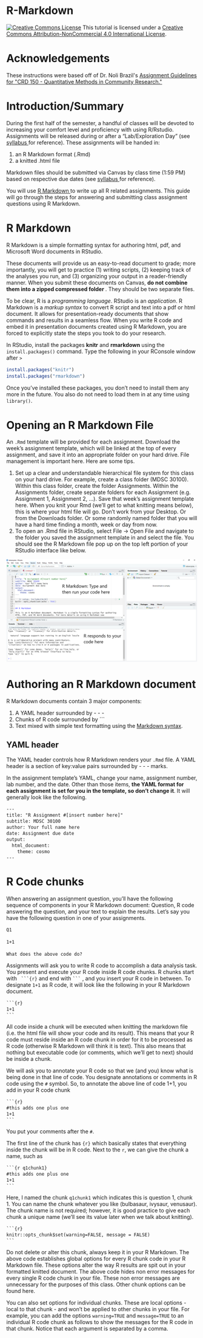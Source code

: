 # R-Markdown

<a href="http://creativecommons.org/licenses/by-nc/4.0/" rel="license"><img style="border-width: 0;" src="https://i.creativecommons.org/l/by-nc/4.0/88x31.png" alt="Creative Commons License" /></a>
This tutorial is licensed under a <a href="http://creativecommons.org/licenses/by-nc/4.0/" rel="license">Creative Commons Attribution-NonCommercial 4.0 International License</a>.

# Acknowledgements
These instructions were based off of Dr. Noli Brazil's <a href="https://crd150.github.io/hw_guidelines.html#R_Markdown"> Assignment Guidelines for "CRD 150 - Quantitative Methods in Community Research." </a>

# Introduction/Summary

During the first half of the semester, a handful of classes will be devoted to increasing your comfort level and proficiency with using R/Rstudio. Assignments will be released during or after a “Lab/Exploration Day” (see <a href="https://docs.google.com/document/d/1KawpnImzubKawB5cPN-WXyKWmwjfK24sLVd_mTmG4mw/edit?usp=sharing"> syllabus </a> for reference). These assignments will be handed in:

1. an R Markdown format (.Rmd)
2. a knitted .html file

Markdown files should be submitted via Canvas by class time (1:59 PM) based on respective due dates (see <a href="https://docs.google.com/document/d/1KawpnImzubKawB5cPN-WXyKWmwjfK24sLVd_mTmG4mw/edit?usp=sharing"> syllabus </a> for reference).

You will use <a href="https://rmarkdown.rstudio.com/"> R Markdown </a> to write up all R related assignments. This guide will go through the steps for answering and submitting class assignment questions using R Markdown.

# R Markdown

R Markdown is a simple formatting syntax for authoring html, pdf, and Microsoft Word documents in RStudio. 

These documents will provide us an easy-to-read document to grade; more importantly, you will get to practice (1) writing scripts, (2) keeping track of the analyses you run, and (3) organizing your output in a reader-friendly manner. When you submit these documents on Canvas, <strong> do not combine them into a zipped compressed folder </strong>. They should be two separate files.

To be clear, R is a <i>programming language</i>. RStudio is an <i>application</i>. R Markdown is a <i>markup syntax</i> to convert R script and text into a pdf or html document. It allows for presentation-ready documents that show commands and results in a seamless flow. When you write R code and embed it in presentation documents created using R Markdown, you are forced to explicitly state the steps you took to do your research.

In RStudio, install the packages <strong>knitr</strong> and <strong>rmarkdown</strong> using the ```install.packages()``` command. Type the following in your RConsole window after ```>```

```R
install.packages("knitr")
install.packages("rmarkdown")
```

Once you’ve installed these packages, you don’t need to install them any more in the future. You also do not need to load them in at any time using ```library()```.

# Opening an R Markdown File

An ```.Rmd``` template will be provided for each assignment. Download the week’s assignment template, which will be linked at the top of every assignment, and save it into an appropriate folder on your hard drive. File management is important here. Here are some tips.

1. Set up a clear and understandable hierarchical file system for this class on your hard drive. For example, create a class folder (MDSC 30100). Within this class folder, create the folder Assignments. Within the Assignments folder, create separate folders for each Assignment (e.g. Assignment 1, Assignment 2, …). Save that week’s assignment template here. When you knit your Rmd (we’ll get to what knitting means below), this is where your html file will go. Don’t work from your Desktop. Or from the Downloads folder. Or some randomly named folder that you will have a hard time finding a month, week or day from now.
2. To open an .Rmd file in RStudio, select File -> Open File and navigate to the folder you saved the assignment template in and select the file. You should see the R Markdown file pop up on the top left portion of your RStudio interface like below.

<img src = "fig/R-Markdown-fig1.png">

# Authoring an R Markdown document

R Markdown documents contain 3 major components:

1. A YAML header surrounded by - - -
2. Chunks of R code surrounded by ```
3. Text mixed with simple text formatting using the <a href="https://www.markdownguide.org/cheat-sheet/"> Markdown syntax</a>.

## YAML header
The YAML header controls how R Markdown renders your ```.Rmd``` file. A YAML header is a section of key:value pairs surrounded by - - - marks.

In the assignment template’s YAML, change your name, assignment number, lab number, and the date. Other than those items, <strong>the YAML format for each assignment is set for you in the template, so don’t change it</strong>. It will generally look like the following.

```{r}
---
title: "R Assignment #[insert number here]"
subtitle: MDSC 30100
author: Your full name here
date: Assignment due date
output: 
  html_document:
    theme: cosmo
---
```

# R Code chunks
When answering an assignment question, you’ll have the following sequence of components in your R Markdown document: Question, R code answering the question, and your text to explain the results. Let’s say you have the following question in one of your assignments.

```{r}
Q1

1+1

What does the above code do?
```

Assignments will ask you to write R code to accomplish a data analysis task. You present and execute your R code inside R code chunks. R chunks start with ````  ```{r} ````  and end with ```` ``` ```` , and you insert your R code in between. To designate ```1+1``` as R code, it will look like the following in your R Markdown document.

````{r}
```{r}
1+1
```
```` 

All code inside a chunk will be executed when knitting the markdown file (i.e. the html file will show your code and its result). This means that your R code must reside inside an R code chunk in order for it to be processed as R code (otherwise R Markdown will think it is text). This also means that nothing but executable code (or comments, which we’ll get to next) should be inside a chunk.

We will ask you to annotate your R code so that we (and you) know what is being done in that line of code. You designate annotations or comments in R code using the ```#``` symbol. So, to annotate the above line of code 1+1, you add in your R code chunk

````{r}
```{r}
#this adds one plus one
1+1
```
```` 

You put your comments after the ```#```.

The first line of the chunk has ```{r}``` which basically states that everything inside the chunk will be in R code. Next to the ```r```, we can give the chunk a name, such as

````{r}
```{r q1chunk1}
#this adds one plus one
1+1
```
```` 

Here, I named the chunk ```q1chunk1``` which indicates this is question 1, chunk 1. You can name the chunk whatever you like (bulbasaur, ivysaur, venusaur). The chunk name is not required; however, it is good practice to give each chunk a unique name (we’ll see its value later when we talk about knitting).

````{r}
```{r}
knitr::opts_chunk$set(warning=FALSE, message = FALSE)
```
```` 

Do not delete or alter this chunk, always keep it in your R Markdown. The above code establishes global options for every R chunk code in your R Markdown file. These options alter the way R results are spit out in your formatted knitted document. The above code hides non error messages for every single R code chunk in your file. These non error messages are unnecessary for the purposes of this class. Other chunk options can be found here.

You can also set options for individual chunks. These are local options - local to that chunk - and won’t be applied to other chunks in your file. For example, you can add the options ```warning=TRUE``` and ```message=TRUE``` to an individual R code chunk as follows to show the messages for the R code in that chunk. Notice that each argument is separated by a comma.
